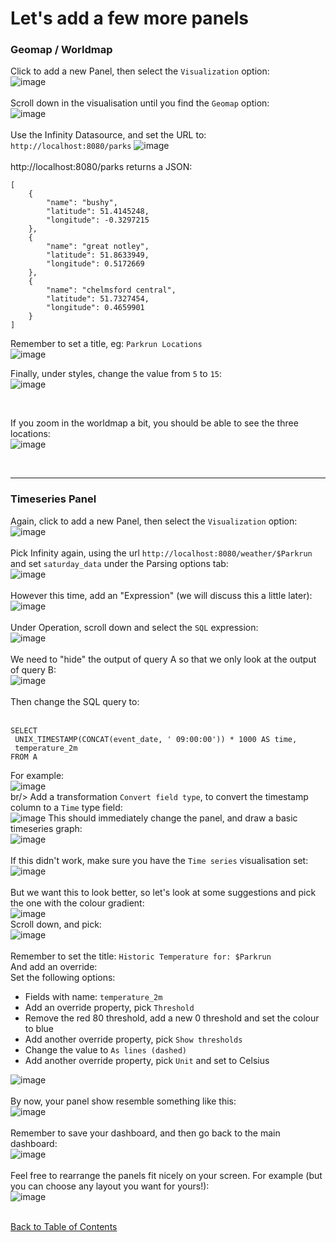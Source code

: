 # Let's add a few more panels
### Geomap / Worldmap

Click to add a new Panel, then select the `Visualization` option:<br/>
![image](https://github.com/user-attachments/assets/301fd9ec-87f8-48ce-86b7-5370a8e3ba62)
<br/><br>
Scroll down in the visualisation until you find the `Geomap` option:<br/>
![image](https://github.com/user-attachments/assets/7b814dad-0b85-4fe1-a17e-1b6a9e00244e)
<br/><br/>
Use the Infinity Datasource, and set the URL to: `http://localhost:8080/parks`
![image](https://github.com/user-attachments/assets/04aef6fb-1d2c-4bac-8d50-bad49520ee30)
<br/><br/>
http://localhost:8080/parks returns a JSON:<br/>
```
[
    {
        "name": "bushy",
        "latitude": 51.4145248,
        "longitude": -0.3297215
    },
    {
        "name": "great notley",
        "latitude": 51.8633949,
        "longitude": 0.5172669
    },
    {
        "name": "chelmsford central",
        "latitude": 51.7327454,
        "longitude": 0.4659901
    }
]
```

Remember to set a title, eg: `Parkrun Locations`</br>
![image](https://github.com/user-attachments/assets/e07fdbd7-a361-4505-8ad6-b5a74767cecb)
<br/>

Finally, under styles, change the value from `5` to `15`:<br/>
![image](https://github.com/user-attachments/assets/d3dddc70-dff9-4faa-b07c-84482f8fe26a)

<br/>

If you zoom in the worldmap a bit, you should be able to see the three locations:<br/>
![image](https://github.com/user-attachments/assets/dc810c83-9e44-4b38-a6a7-d6dcde73b943)

<br/>
<hr/>

### Timeseries Panel
Again, click to add a new Panel, then select the `Visualization` option:<br/>
![image](https://github.com/user-attachments/assets/301fd9ec-87f8-48ce-86b7-5370a8e3ba62)
<br/><br/>
Pick Infinity again, using the url `http://localhost:8080/weather/$Parkrun` and set `saturday_data` under the Parsing options tab:<br/>
![image](https://github.com/user-attachments/assets/d928ccfc-1af4-4eae-b6a7-d91d838aa601)
<br/><br/>
However this time, add an "Expression" (we will discuss this a little later):<br/>
![image](https://github.com/user-attachments/assets/d0ec7c52-59cf-4908-8e57-debf4c0e7ccb)
<br/><br/>
Under Operation, scroll down and select the `SQL` expression:<br/>
![image](https://github.com/user-attachments/assets/fb15c7f6-64d3-41f3-a144-cde583995569)
<br/><br/>
We need to "hide" the output of query A so that we only look at the output of query B:<br/>
![image](https://github.com/user-attachments/assets/f299cb21-c3a0-4955-a30a-38e33a7d652d)
<br/><br/>
Then change the SQL query to:<br/><br/>
```
SELECT
 UNIX_TIMESTAMP(CONCAT(event_date, ' 09:00:00')) * 1000 AS time,
 temperature_2m
FROM A
```
For example:<br/>
![image](https://github.com/user-attachments/assets/97693489-d347-4fbf-9ca7-478f769960bb)
<br/>br/>
Add a transformation `Convert field type`, to convert the timestamp column to a `Time` type field:<br/>
![image](https://github.com/user-attachments/assets/cb819ed7-b5d1-4439-bdd6-67a4cb10e399)
This should immediately change the panel, and draw a basic timeseries graph:<br/>
![image](https://github.com/user-attachments/assets/b9494c04-d1c5-436d-a7df-bcf1847c933a)
<br/><br/>
If this didn't work, make sure you have the `Time series` visualisation set:<br/>
![image](https://github.com/user-attachments/assets/1988d678-a758-4ee4-a0bd-56fe4167764a)
<br/><br/>
But we want this to look better, so let's look at some suggestions and pick the one with the colour gradient:<br/>
![image](https://github.com/user-attachments/assets/a6f72f19-145f-42b9-ac7e-d4d433951001)
<br/>
Scroll down, and pick:<br/>
![image](https://github.com/user-attachments/assets/729c97ba-a36c-49f5-a1de-1bbc8a4200c3)
<br/><br/>
Remember to set the title: `Historic Temperature for: $Parkrun`<br/>
And add an override:<br/>
Set the following options:
- Fields with name: `temperature_2m`
- Add an override property, pick `Threshold`
- Remove the red 80 threshold, add a new 0 threshold and set the colour to blue
- Add another override property, pick `Show thresholds`
- Change the value to `As lines (dashed)`
- Add another override property, pick `Unit` and set to Celsius

![image](https://github.com/user-attachments/assets/b8e1414e-39a0-43a5-97e0-6684ce4c0c69)
<br/><br/>
By now, your panel show resemble something like this:<br/>
![image](https://github.com/user-attachments/assets/b7095915-83ef-48ed-9995-eccb3426fed3)
<br/><br/>
Remember to save your dashboard, and then go back to the main dashboard:<br/>
![image](https://github.com/user-attachments/assets/10285e6d-d79b-48a6-bbc7-302fbe488139)
<br/><br/>
Feel free to rearrange the panels fit nicely on your screen. For example (but you can choose any layout you want for yours!):<br/>
![image](https://github.com/user-attachments/assets/5d7f837f-6578-49f2-8bb3-cd97560f81a3)
<br/><br/>

[Back to Table of Contents](https://github.com/grafana/dashboarding_workshop/blob/main/README.md)
